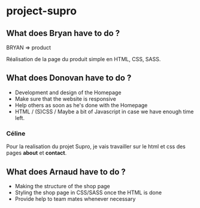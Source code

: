 # project-supro


## What does Bryan have to do ?

BRYAN => product

Réalisation de la page du produit simple en HTML, CSS, SASS.

## What does Donovan have to do ?

* Development and design of the Homepage
* Make sure that the website is responsive
* Help others as soon as he's done with the Homepage
* HTML / (S)CSS / Maybe a bit of Javascript in case we have enough time left.

### Céline

Pour la realisation du projet Supro, je vais travailler sur le html et css des pages **about** et **contact**.

## What does Arnaud have to do ?

* Making the structure of the shop page
* Styling the shop page in CSS/SASS once the HTML is done
* Provide help to team mates whenever necessary 
